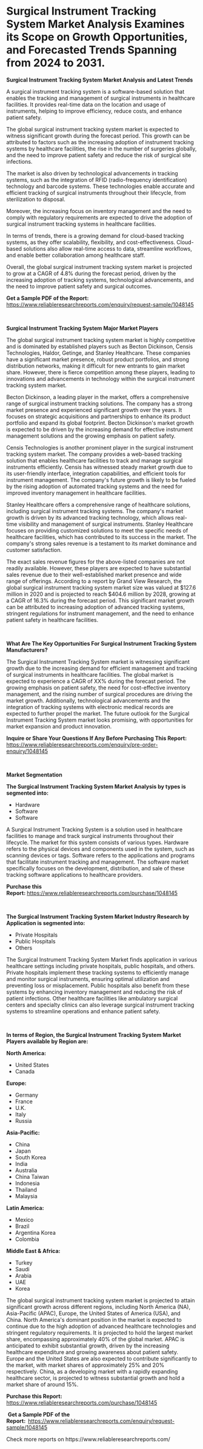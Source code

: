 <p><h1>Surgical Instrument Tracking System Market Analysis Examines its Scope on Growth Opportunities, and Forecasted Trends Spanning from 2024 to 2031.</h1></p><p><strong>Surgical Instrument Tracking System Market Analysis and Latest Trends</strong></p>
<p><p>A surgical instrument tracking system is a software-based solution that enables the tracking and management of surgical instruments in healthcare facilities. It provides real-time data on the location and usage of instruments, helping to improve efficiency, reduce costs, and enhance patient safety.</p><p>The global surgical instrument tracking system market is expected to witness significant growth during the forecast period. This growth can be attributed to factors such as the increasing adoption of instrument tracking systems by healthcare facilities, the rise in the number of surgeries globally, and the need to improve patient safety and reduce the risk of surgical site infections.</p><p>The market is also driven by technological advancements in tracking systems, such as the integration of RFID (radio-frequency identification) technology and barcode systems. These technologies enable accurate and efficient tracking of surgical instruments throughout their lifecycle, from sterilization to disposal.</p><p>Moreover, the increasing focus on inventory management and the need to comply with regulatory requirements are expected to drive the adoption of surgical instrument tracking systems in healthcare facilities.</p><p>In terms of trends, there is a growing demand for cloud-based tracking systems, as they offer scalability, flexibility, and cost-effectiveness. Cloud-based solutions also allow real-time access to data, streamline workflows, and enable better collaboration among healthcare staff.</p><p>Overall, the global surgical instrument tracking system market is projected to grow at a CAGR of 4.8% during the forecast period, driven by the increasing adoption of tracking systems, technological advancements, and the need to improve patient safety and surgical outcomes.</p></p>
<p><strong>Get a Sample PDF of the Report:&nbsp;</strong> <a href="https://www.reliableresearchreports.com/enquiry/request-sample/1048145">https://www.reliableresearchreports.com/enquiry/request-sample/1048145</a></p>
<p>&nbsp;</p>
<p><strong>Surgical Instrument Tracking System Major Market Players</strong></p>
<p><p>The global surgical instrument tracking system market is highly competitive and is dominated by established players such as Becton Dickinson, Censis Technologies, Haldor, Getinge, and Stanley Healthcare. These companies have a significant market presence, robust product portfolios, and strong distribution networks, making it difficult for new entrants to gain market share. However, there is fierce competition among these players, leading to innovations and advancements in technology within the surgical instrument tracking system market.</p><p>Becton Dickinson, a leading player in the market, offers a comprehensive range of surgical instrument tracking solutions. The company has a strong market presence and experienced significant growth over the years. It focuses on strategic acquisitions and partnerships to enhance its product portfolio and expand its global footprint. Becton Dickinson's market growth is expected to be driven by the increasing demand for effective instrument management solutions and the growing emphasis on patient safety.</p><p>Censis Technologies is another prominent player in the surgical instrument tracking system market. The company provides a web-based tracking solution that enables healthcare facilities to track and manage surgical instruments efficiently. Censis has witnessed steady market growth due to its user-friendly interface, integration capabilities, and efficient tools for instrument management. The company's future growth is likely to be fueled by the rising adoption of automated tracking systems and the need for improved inventory management in healthcare facilities.</p><p>Stanley Healthcare offers a comprehensive range of healthcare solutions, including surgical instrument tracking systems. The company's market growth is driven by its advanced tracking technology, which allows real-time visibility and management of surgical instruments. Stanley Healthcare focuses on providing customized solutions to meet the specific needs of healthcare facilities, which has contributed to its success in the market. The company's strong sales revenue is a testament to its market dominance and customer satisfaction.</p><p>The exact sales revenue figures for the above-listed companies are not readily available. However, these players are expected to have substantial sales revenue due to their well-established market presence and wide range of offerings. According to a report by Grand View Research, the global surgical instrument tracking system market size was valued at $127.6 million in 2020 and is projected to reach $404.6 million by 2028, growing at a CAGR of 16.3% during the forecast period. This significant market growth can be attributed to increasing adoption of advanced tracking systems, stringent regulations for instrument management, and the need to enhance patient safety in healthcare facilities.</p></p>
<p>&nbsp;</p>
<p><strong>What Are The Key Opportunities For Surgical Instrument Tracking System Manufacturers?</strong></p>
<p><p>The Surgical Instrument Tracking System market is witnessing significant growth due to the increasing demand for efficient management and tracking of surgical instruments in healthcare facilities. The global market is expected to experience a CAGR of XX% during the forecast period. The growing emphasis on patient safety, the need for cost-effective inventory management, and the rising number of surgical procedures are driving the market growth. Additionally, technological advancements and the integration of tracking systems with electronic medical records are expected to further propel the market. The future outlook for the Surgical Instrument Tracking System market looks promising, with opportunities for market expansion and product innovation.</p></p>
<p><strong>Inquire or Share Your Questions If Any Before Purchasing This Report:</strong> <a href="https://www.reliableresearchreports.com/enquiry/pre-order-enquiry/1048145">https://www.reliableresearchreports.com/enquiry/pre-order-enquiry/1048145</a></p>
<p>&nbsp;</p>
<p><strong>Market Segmentation</strong></p>
<p><strong>The Surgical Instrument Tracking System Market Analysis by types is segmented into:</strong></p>
<p><ul><li>Hardware</li><li>Software</li><li>Software</li></ul></p>
<p><p>A Surgical Instrument Tracking System is a solution used in healthcare facilities to manage and track surgical instruments throughout their lifecycle. The market for this system consists of various types. Hardware refers to the physical devices and components used in the system, such as scanning devices or tags. Software refers to the applications and programs that facilitate instrument tracking and management. The software market specifically focuses on the development, distribution, and sale of these tracking software applications to healthcare providers.</p></p>
<p><strong>Purchase this Report:&nbsp;</strong><a href="https://www.reliableresearchreports.com/purchase/1048145">https://www.reliableresearchreports.com/purchase/1048145</a></p>
<p>&nbsp;</p>
<p><strong>The Surgical Instrument Tracking System Market Industry Research by Application is segmented into:</strong></p>
<p><ul><li>Private Hospitals</li><li>Public Hospitals</li><li>Others</li></ul></p>
<p><p>The Surgical Instrument Tracking System Market finds application in various healthcare settings including private hospitals, public hospitals, and others. Private hospitals implement these tracking systems to efficiently manage and monitor surgical instruments, ensuring optimal utilization and preventing loss or misplacement. Public hospitals also benefit from these systems by enhancing inventory management and reducing the risk of patient infections. Other healthcare facilities like ambulatory surgical centers and specialty clinics can also leverage surgical instrument tracking systems to streamline operations and enhance patient safety.</p></p>
<p>&nbsp;</p>
<p><strong>In terms of Region, the Surgical Instrument Tracking System Market Players available by Region are:</strong></p>
<p>
    <p> <strong> North America: </strong>
        <ul>
            <li>United States</li>
            <li>Canada</li>
        </ul>
        </p> 
    <p> <strong> Europe: </strong>
        <ul>
            <li>Germany</li>
            <li>France</li>
            <li>U.K.</li>
            <li>Italy</li>
            <li>Russia</li>
        </ul>
        </p> 
    <p> <strong> Asia-Pacific: </strong>
        <ul>
            <li>China</li>
            <li>Japan</li>
            <li>South Korea</li>
            <li>India</li>
            <li>Australia</li>
            <li>China Taiwan</li>
            <li>Indonesia</li>
            <li>Thailand</li>
            <li>Malaysia</li>
        </ul>
        </p> 
    <p> <strong> Latin America: </strong>
        <ul>
            <li>Mexico</li>
            <li>Brazil</li>
            <li>Argentina Korea</li>
            <li>Colombia</li>
        </ul>
        </p> 
    <p> <strong> Middle East & Africa: </strong>
        <ul>
            <li>Turkey</li>
            <li>Saudi</li>
            <li>Arabia</li>
            <li>UAE</li>
            <li>Korea</li>
        </ul>
    </p>
    </p>
<p><p>The global surgical instrument tracking system market is projected to attain significant growth across different regions, including North America (NA), Asia-Pacific (APAC), Europe, the United States of America (USA), and China. North America's dominant position in the market is expected to continue due to the high adoption of advanced healthcare technologies and stringent regulatory requirements. It is projected to hold the largest market share, encompassing approximately 40% of the global market. APAC is anticipated to exhibit substantial growth, driven by the increasing healthcare expenditure and growing awareness about patient safety. Europe and the United States are also expected to contribute significantly to the market, with market shares of approximately 25% and 20% respectively. China, as a developing market with a rapidly expanding healthcare sector, is projected to witness substantial growth and hold a market share of around 15%.</p></p>
<p><strong>Purchase this Report: </strong><a href="https://www.reliableresearchreports.com/purchase/1048145">https://www.reliableresearchreports.com/purchase/1048145</a></p>
<p>&nbsp;<strong>Get a Sample PDF of the Report:&nbsp;&nbsp;</strong><a href="https://www.reliableresearchreports.com/enquiry/request-sample/1048145">https://www.reliableresearchreports.com/enquiry/request-sample/1048145</a></p>
<p><strong></strong></p>
<p>Check more reports on https://www.reliableresearchreports.com/</p>
